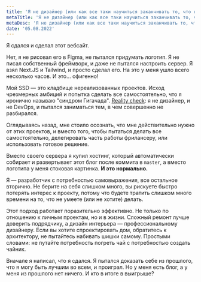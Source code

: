 ```yaml
---
title: 'Я не дизайнер (или как все таки научиться заканчивать то, что начал)'
metaTitle: 'Я не дизайнер (или как все таки научиться заканчивать то, что начал)'
metaDesc: 'Я не дизайнер (или как все таки научиться заканчивать то, что начал)'
date: '05.08.2022'
---
```


Я сдался и сделал этот вебсайт.

Нет, я не рисовал его в Figma, не пытался придумать логотип. Я не писал собственный фреймворк, и даже не пытался настроить сервер. Я взял Next.JS и
Tailwind, и просто сделал его. На это у меня ушло всего несколько часов. И это... офигенно!

Мой SSD — это кладбище нереализованных проектов. Исход чрезмерных амбиций и попытка сделать все самостоятельно, что я иронично называю
"синдром Гигачада". [Reality check](https://www.urbandictionary.com/define.php?term=reality%20check): я не дизайнер, и не DevOps, и пытался
заниматься тем, в чем совершенно не разбирался.

Оглядываясь назад, мне стоило осознать, что мне действительно нужно от этих проектов, и вместо того, чтобы пытаться делать все самостоятельно, делегировать часть работы фрилансеру, или использовать готовое решение. 

Вместо своего сервера я купил хостинг, который автоматически собирает и развертывает этот блог после коммита в `master`,
а вместо логотипа у меня стоковая картинка. **И это нормально.** 

Я — разработчик с потребностью самовыражения, все остальное вторично. Не берите на себя слишком много, вы рискуете быстро потерять интерес к проекту, потому что будете тратить слишком много времени на то, что не умеете (или не хотите) делать.

Этот подход работает поразительно эффективно. Не только по отношению к личным проектам, но и в жизни. Сложный ремонт лучше доверить подрядчику,
а дизайн интерьера — профессиональному дизайнеру. Если вы хотите спроектировать дом, обратитесь к архитектору, не пытайтесь набивать шишки самому.
Простыми словами: не путайте потребность погреть чай с потребностью создать чайник.

Вначале я написал, что я сдался. Я пытался доказать себе из прошлого, что я могу быть лучшим во всем, и проиграл. Но у меня есть блог, а у меня из прошлого
нет ничего. И кто в итоге в выигрыше?